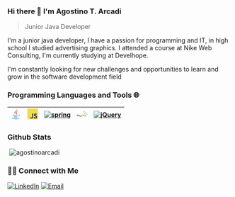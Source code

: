 ### Hi there 👋 I'm Agostino T. Arcadi
> Junior Java Developer


<div>
 <p>
I'm a junior java developer, I have a passion for programming and IT, in high school I studied advertising graphics.
I attended a course at Nike Web Consulting, I'm currently studying at Develhope.
   
I'm constantly looking for new challenges and opportunities to learn and grow in the software development field</p>
</div>

### Programming Languages and Tools 🌐

| [<img src="https://raw.githubusercontent.com/devicons/devicon/master/icons/java/java-original.svg" alt="java" width="24">](https://laravel.com/) | [<img src="https://raw.githubusercontent.com/github/explore/80688e429a7d4ef2fca1e82350fe8e3517d3494d/topics/javascript/javascript.png" alt="javascript" width="24">](https://php.net/)  | [<img src="https://www.vectorlogo.zone/logos/springio/springio-icon.svg" alt="spring" width="24">](https://vuejs.org/) | [<img src="https://raw.githubusercontent.com/devicons/devicon/master/icons/mysql/mysql-original-wordmark.svg" alt="mysql" width="24">](https://getbootstrap.com/) | [<img src="https://www.vectorlogo.zone/logos/git-scm/git-scm-icon.svg" alt="jQuery" width="24">](https://jquery.com/)
|---|---|---|---|---|

### Github Stats

<p>&nbsp;<img src="https://github-readme-stats.vercel.app/api?username=agostinoarcadi&show_icons=true&locale=en" alt="agostinoarcadi" /></p>

<h3> 🤝🏻 Connect with Me </h3>

<p>
<a href="https://www.linkedin.com/in/agostino-takuya-arcadi-4086482b1/" target="_blank"><img alt="LinkedIn" src="https://img.shields.io/badge/LinkedIn-@AgostinoArcadi-blue?style=flat&logo=linkedin"></a>
<a href="mailto:agostinoarcadi@gmail.com"><img alt="Email" src="https://img.shields.io/badge/Email-agostinoarcadi@gmail.com-blue?style=flat&logo=gmail"></a>
</p>
